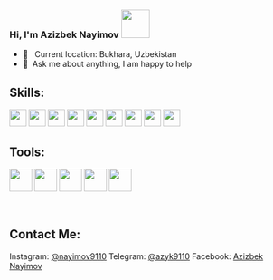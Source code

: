 ### Hi, I'm Azizbek Nayimov <img src="https://media4.giphy.com/media/v1.Y2lkPTc5MGI3NjExNTh5bDgzcWdzM2MyenBnaml4OWc0aTdzbmM0bDJiZ2M3MDdpOGlubyZlcD12MV9pbnRlcm5hbF9naWZfYnlfaWQmY3Q9Zw/UrQS3c4UKGEZnkJM7l/giphy.gif" width="50" height="50" />

- 📍 &nbsp; Current location: Bukhara, Uzbekistan
- 📝&nbsp; Ask me about anything, I am happy to help

## Skills:
<code><img src="https://cdn.icon-icons.com/icons2/1298/PNG/512/2333390-html-html5-internet-website_85590.png" width="30px" /></code>
<code><img src="https://cdn.icon-icons.com/icons2/512/PNG/512/css3-02_icon-icons.com_50917.png" width="30px" /></code>
<code><img src="https://cdn.icon-icons.com/icons2/3206/PNG/512/bootstrap_icon_195906.png" width="30px" /></code>
<code><img src="https://cdn.icon-icons.com/icons2/2389/PNG/512/sass_alt_logo_icon_144910.png" width="30px" /></code>
<code><img src="https://cdn.icon-icons.com/icons2/2622/PNG/512/brand_js_icon_158838.png" width="30px" /></code>
<code><img src="https://cdn.icon-icons.com/icons2/3005/PNG/512/vue_js_icon_188136.png" width="30px" /></code>
<code><img src="https://icons.veryicon.com/png/o/business/vscode-program-item-icon/vuex-store.png" width="30px" /></code>
<code><img src="https://cdn.icon-icons.com/icons2/2248/PNG/512/vuetify_icon_135035.png" width="30px" /></code>
<code><img src="https://cdn.icon-icons.com/icons2/2107/PNG/512/file_type_tailwind_icon_130128.png" width="30px" /></code>

## Tools:
<code><img src="https://cdn.icon-icons.com/icons2/2107/PNG/512/file_type_vscode_icon_130084.png" width="40" /></code>
<code><img src="https://cdn.icon-icons.com/icons2/1907/PNG/512/iconfinder-stackoverflow-4555866_121359.png" width="40" /></code>
<code><img src="https://cdn.icon-icons.com/icons2/2107/PNG/512/file_type_git_icon_130581.png" width="40" /></code>
<code><img src="https://cdn.icon-icons.com/icons2/2406/PNG/512/github_git_icon_145985.png" width="40" /></code>
<code><img src="https://cdn.icon-icons.com/icons2/2407/PNG/512/docker_icon_146192.png" width="40" /></code>

<br />

## Contact Me:
Instagram: [@nayimov9110]('https://www.instagram.com/nayimov9110/')
Telegram: [@azyk9110]('https://t.me/azyk9110')
Facebook: [Azizbek Nayimov]('https://www.facebook.com/?ref=homescreenpwa')

  
